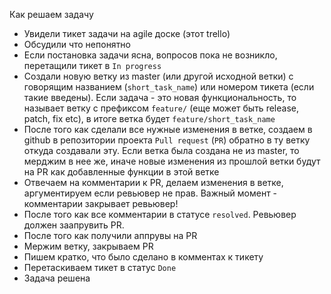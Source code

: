 Как решаем задачу
- Увидели тикет задачи на agile доске (этот trello)
- Обсудили что непонятно
- Если постановка задачи ясна, вопросов пока не возникло, перетащили тикет в `In progress`
- Создали новую ветку из master (или другой исходной ветки) c говорящим названием (`short_task_name`) или номером тикета (если такие введены). Если задача - это новая функциональность, то называет ветку с префиксом `feature/` (еще может быть release, patch, fix etc), в итоге ветка будет `feature/short_task_name`
- После того как сделали все нужные изменения в ветке, создаем в github в репозитории проекта `Pull request` (`PR`) обратно в ту ветку откуда создавали эту. Если ветка была создана не из master, то мерджим в нее же, иначе новые изменения из прошлой ветки будут на PR как добавленные функции в этой ветке
- Отвечаем на комментарии к PR, делаем изменения в ветке, аргументируем если ревьювер не прав. Важный момент - комментарии закрывает ревьювер!
- После того как все комментарии в статусе `resolved`. Ревьювер должен заапрувить PR.
- После того как получили аппрувы на PR
- Мержим ветку, закрываем PR
- Пишем кратко, что было сделано в комментах к тикету
- Перетаскиваем тикет в статус `Done`
- Задача решена
